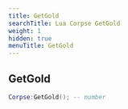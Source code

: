 ```yaml
---
title: GetGold
searchTitle: Lua Corpse GetGold
weight: 1
hidden: true
menuTitle: GetGold
---
```

## GetGold
```lua
Corpse:GetGold(); -- number
```